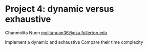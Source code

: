 # Project 4: dynamic versus exhaustive

Chanmolita Nuon molitanuon36@csu.fullerton.edu

Implement a dynamic and exhaustive 
Compare their time complexity 
